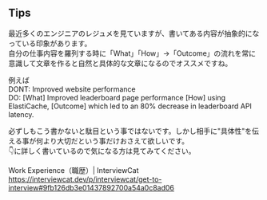 ## Tips
最近多くのエンジニアのレジュメを見ていますが、書いてある内容が抽象的になっている印象があります。  
自分の仕事内容を羅列する時に「What」「How」->「Outcome」の流れを常に意識して文章を作ると自然と具体的な文章になるのでオススメですね。  

例えば  
DONT: Improved website performance  
DO: [What] Improved leaderboard page performance [How] using ElastiCache, [Outcome] which led to an 80% decrease in leaderboard API latency.  

必ずしもこう書かないと駄目という事ではないです。しかし相手に"具体性"を伝える事が何より大切だという事だけおさえて欲しいです。  
👇に詳しく書いているので気になる方は見てみてください。  

Work Experience（職歴）| InterviewCat  
https://interviewcat.dev/p/interviewcat/get-to-interview#9fb126db3e01437892700a54a0c8ad06
